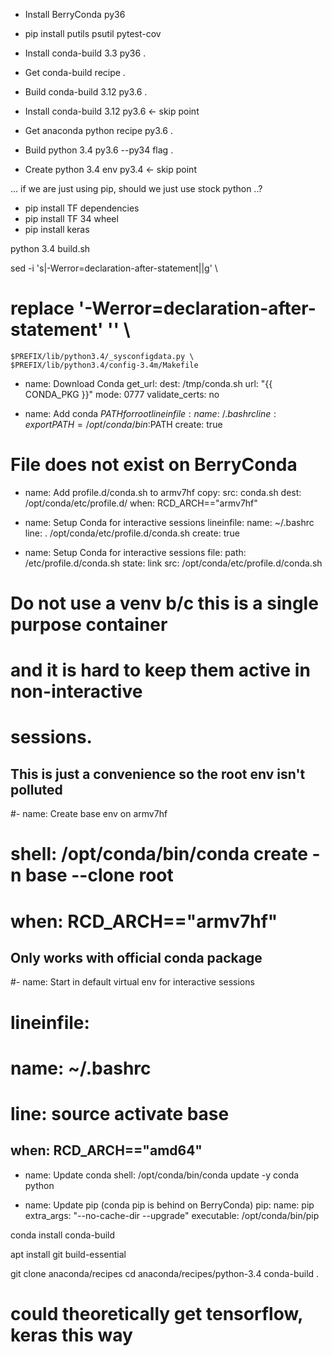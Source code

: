 
- Install BerryConda          py36

- pip install putils psutil pytest-cov

- Install conda-build 3.3     py36               .

- Get conda-build recipe                         .
- Build conda-build 3.12      py3.6              .
- Install conda-build 3.12    py3.6              <- skip point

- Get anaconda python recipe  py3.6              .
- Build python 3.4            py3.6 --py34 flag  .
- Create python 3.4 env       py3.4              <- skip point

... if we are just using pip, should we just use stock python ..?
- pip install TF dependencies
- pip install TF 34 wheel
- pip install keras

python 3.4 build.sh

sed -i 's|-Werror=declaration-after-statement||g' \  
# replace '-Werror=declaration-after-statement' '' \
    $PREFIX/lib/python3.4/_sysconfigdata.py \
    $PREFIX/lib/python3.4/config-3.4m/Makefile




- name: Download Conda
  get_url:
    dest: /tmp/conda.sh
    url: "{{ CONDA_PKG }}"
    mode: 0777
    validate_certs: no

- name: Add conda $PATH for root
  lineinfile:
    name: ~/.bashrc
    line: export PATH=/opt/conda/bin:$PATH
    create: true

# File does not exist on BerryConda
- name: Add profile.d/conda.sh to armv7hf
  copy:
    src: conda.sh
    dest: /opt/conda/etc/profile.d/
  when: RCD_ARCH=="armv7hf"

- name: Setup Conda for interactive sessions
  lineinfile:
    name: ~/.bashrc
    line: . /opt/conda/etc/profile.d/conda.sh
    create: true

- name: Setup Conda for interactive sessions
  file:
    path: /etc/profile.d/conda.sh
    state: link
    src: /opt/conda/etc/profile.d/conda.sh

# Do not use a venv b/c this is a single purpose container
# and it is hard to keep them active in non-interactive
# sessions.

## This is just a convenience so the root env isn't polluted
#- name: Create base env on armv7hf
#  shell: /opt/conda/bin/conda create -n base --clone root
#  when: RCD_ARCH=="armv7hf"

## Only works with official conda package
#- name: Start in default virtual env for interactive sessions
#  lineinfile:
#    name: ~/.bashrc
#    line: source activate base
##  when: RCD_ARCH=="amd64"

- name: Update conda
  shell: /opt/conda/bin/conda update -y conda python

- name: Update pip (conda pip is behind on BerryConda)
  pip:
    name: pip
    extra_args: "--no-cache-dir --upgrade"
    executable: /opt/conda/bin/pip
    
conda install conda-build

apt install git build-essential

git clone anaconda/recipes
cd anaconda/recipes/python-3.4
conda-build .

# could theoretically get tensorflow, keras this way
